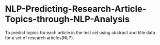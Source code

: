 # NLP-Predicting-Research-Article-Topics-through-NLP-Analysis
To predict topics for each article in the test set using abstract and title data for a set of research articles(NLP).
